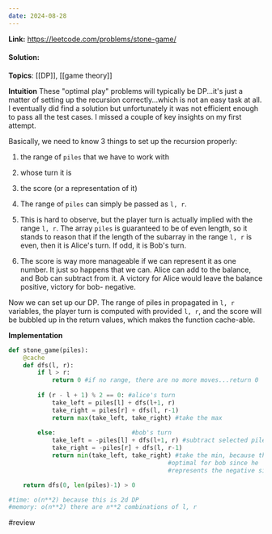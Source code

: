 ```yaml
---
date: 2024-08-28
---
```

**Link:** https://leetcode.com/problems/stone-game/
#### Solution:

**Topics**: [[DP]], [[game theory]]

**Intuition**
These "optimal play" problems will typically be DP...it's just a matter of setting up the recursion correctly...which is not an easy task at all. I eventually did find a solution but unfortunately it was not efficient enough to pass all the test cases. I missed a couple of key insights on my first attempt. 

Basically, we need to know 3 things to set up the recursion properly:
1. the range of `piles` that we have to work with
2. whose turn it is
3. the score (or a representation of it)

1. The range of `piles` can simply be passed as `l, r`. 
2. This is hard to observe, but the player turn is actually implied with the range `l, r`. The array `piles` is guaranteed to be of even length, so it stands to reason that  if the length of the subarray in the range `l, r` is even, then it is Alice's turn. If odd, it is Bob's turn.
3. The score is way more manageable if we can represent it as one number. It just so happens that we can. Alice can add to the balance, and Bob can subtract from it. A victory for Alice would leave the balance positive, victory for bob- negative. 

Now we can set up our DP. The range of piles in propagated in `l, r` variables, the player turn is computed with provided `l, r`, and the score will be bubbled up in the return values, which makes the function cache-able.

**Implementation**
```python
def stone_game(piles):
	@cache
	def dfs(l, r):
		if l > r:
			return 0 #if no range, there are no more moves...return 0
			
		if (r - l + 1) % 2 == 0: #alice's turn
			take_left = piles[l] + dfs(l+1, r)
			take_right = piles[r] + dfs(l, r-1)
			return max(take_left, take_right) #take the max
			
		else:                     #bob's turn
			take_left = -piles[l] + dfs(l+1, r) #subtract selected pile
			take_right = -piles[r] + dfs(l, r-1)
			return min(take_left, take_right) #take the min, because that is
											#optimal for bob since he 
											#represents the negative side 

	return dfs(0, len(piles)-1) > 0

#time: o(n**2) because this is 2d DP
#memory: o(n**2) there are n**2 combinations of l, r
```

#review 


